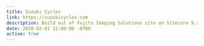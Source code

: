 ```yaml
---
title: Suzuki Cycles
link: https://suzukicycles.com
description: Build out of Fujitu Imaging Solutions site on Sitecore 9.x
date: 2020-02-01 12:00:00 -0700
active: true
---
```


